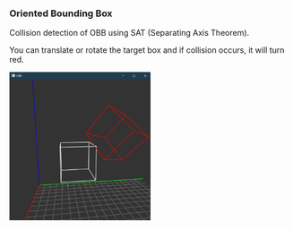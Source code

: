 ### Oriented Bounding Box

Collision detection of OBB using SAT (Separating Axis Theorem). 

You can translate or rotate the target box and if collision occurs, it will turn red.

<img src="../screenshot/obb.jpg" width="50%">